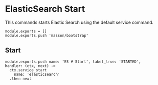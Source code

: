 
# ElasticSearch Start

This commands starts Elastic Search using the default service command.

    module.exports = []
    module.exports.push 'masson/bootstrap'

## Start

    module.exports.push name: 'ES # Start', label_true: 'STARTED', handler: (ctx, next) ->
      ctx.service_start
        name: 'elasticsearch'
      .then next

